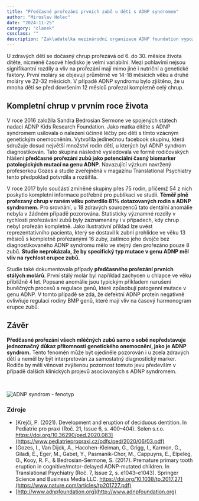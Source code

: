 ```yaml
---
title: "Předčasné prořezání prvních zubů u dětí s ADNP syndromem"
author: "Miroslav Holec"
date: "2024-11-25"
category: "clanek"
cssclass: ""
description: "Zakladatelka mezinárodní organizace ADNP foundation vypozorovala v rámci své sociální skupiny předčasné prořezání zubů jako potenciální časný biomarker patologických mutací na genu ADNP. Tento předpoklad byl následně potvrzen nezávislým výzkumem."
---
```


U zdravých dětí se dočasný chrup prořezává od 6. do 30. měsíce života dítěte, nicméně časové hledisko je velmi variabilní. Mezi pohlavími nejsou signifikantní rozdíly a vliv na prořezání mají mimo jiné i nutriční a genetické faktory. První moláry se objevují průměrně ve 14-18 měsících věku a druhé moláry ve 22-32 měsících. V případě ADNP syndromu bylo zjištěno, že u mnoha dětí se před dovršením 12 měsíců prořezal kompletně celý chrup.

## Kompletní chrup v prvním roce života

V roce 2016 založila Sandra Bedrosian Sermone ve spojených státech nadaci ADNP Kids Research Foundation. Jako matka dítěte s ADNP syndromem usilovala o nalezení účinné léčby pro děti s tímto vzácným genetickým onemocněním. Vytvořila jedinečnou facebook skupinu, která sdružuje dosud největší množství rodin dětí, u kterých byl ADNP syndrom diagnostikován. Tato skupina následně vysledovala ve formě rodičovských hlášení **předčasné prořezání zubů jako potenciální časný biomarker patologických mutací na genu ADNP**. Navazující výzkum navržený profesorkou Gozes a studie zveřejněná v magazínu Translational Psychiatry tento předpoklad potvrdila a rozšířila.

V roce 2017 bylo součástí zmíněné skupiny přes 75 rodin, přičemž 54 z nich poskytlo kompletní informace potřebné pro publikaci ve studii. **Téměř plně prořezaný chrup v raném věku potvrdilo 81% dotazovaných rodin s ADNP syndromem.** Pro srovnání, u 18 zdravých sourozenců tato dentální anomálie nebyla v žádném případě pozorována. Statisticky významné rozdíly v rychlosti prořezávání zubů byly zaznamenány i v případech, kdy chrup nebyl prořezán kompletně. Jako ilustrativní příklad lze uvést reprezentativního pacienta, který se dostavil k zubní prohlídce ve věku 13 měsíců s kompletně prořezanými 16 zuby, zatímco jeho dvojče bez diagnostikovaného ADNP syndromu mělo ve stejný den prořezáno pouze 8 zubů. **Studie neprokázala, že by specifický typ mutace v genu ADNP měl vliv na rychlost erupce zubů.**

Studie také dokumentovala případy **předčasného prořezání prvních stálých molárů**. První stálý molár byl například zachycen u chlapce ve věku přibližně 4 let. Popsané anomálie jsou typickým příkladem narušení buněčných procesů a regulace genů, které způsobují patogenní mutace v genu ADNP. V tomto případě se zdá, že defektní ADNP protein negativně ovlivňuje regulaci rodiny BMP genů, které mají vliv na časový harmonogram erupce zubů.

## Závěr

**Předčasné prořezání všech mléčných zubů samo o sobě nepředstavuje jednoznačný důkaz přítomnosti genetického onemocnění, jako je ADNP syndrom.** Tento fenomén může být ojediněle pozorován i u zcela zdravých dětí a neměl by být interpretován za samostatný diagnostický marker. Rodiče by měli věnovat zvýšenou pozornost tomuto jevu především v případě dalších klinických projevů asociovaných s ADNP syndromem. 

<br/>

![ADNP syndrom - fenotyp](https://adnpasociace.cz/obrazky/adnp/adnp-syndrom-fenotyp.jpg)

### Zdroje

- [Krejčí, P. (2021). Development and eruption of deciduous dentition. In Pediatrie pro praxi (Roč. 21, Issue 6, s. 400–404). Solen s.r.o. https://doi.org/10.36290/ped.2020.083](https://www.pediatriepropraxi.cz/pdfs/ped/2020/06/03.pdf) 
- [Gozes, I., Van Dijck, A., Hacohen-Kleiman, G., Grigg, I., Karmon, G., Giladi, E., Eger, M., Gabet, Y., Pasmanik-Chor, M., Cappuyns, E., Elpeleg, O., Kooy, R. F., & Bedrosian-Sermone, S. (2017). Premature primary tooth eruption in cognitive/motor-delayed ADNP-mutated children. In Translational Psychiatry (Roč. 7, Issue 2, s. e1043–e1043). Springer Science and Business Media LLC. https://doi.org/10.1038/tp.2017.27](https://www.nature.com/articles/tp201727.pdf) 
- [http://www.adnpfoundation.org](http://www.adnpfoundation.org)